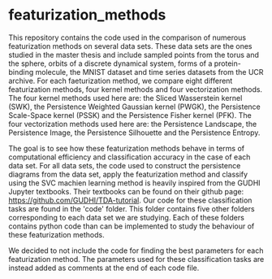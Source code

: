 # featurization_methods

This repository contains the code used in the comparison of numerous featurization methods on several data sets.
These data sets are the ones studied in the master thesis and include sampled points from the torus and the sphere, orbits of a discrete dynamical system, forms of a protein-binding molecule, the MNIST dataset and time series datasets from the UCR archive.
For each faeturization method, we compare eight different featurization methods, four kernel methods and four vectorization methods.
The four kernel methods used here are: the Sliced Wasserstein kernel (SWK), the Persistence Weighted Gaussian kernel (PWGK), the Persistence Scale-Space kernel (PSSK) and the Persistence Fisher kernel (PFK).
The four vectorization methods used here are: the Persistence Landscape, the Persistence Image, the Persistence Silhouette and the Persistence Entropy.

The goal is to see how these featurization methods behave in terms of computational efficiency and classification accuracy in the case of each data set.
For all data sets, the code used to construct the persistence diagrams from the data set, apply the featurization method and classify using the SVC machien learning method is heavily inspired from the GUDHI Jupyter textbooks.
Their textbooks can be found on their github page: https://github.com/GUDHI/TDA-tutorial.
Our code for these classification tasks are found in the 'code' folder.
This folder contains five other folders corresponding to each data set we are studying.
Each of these folders contains python code than can be implemented to study the behaviour of these featurization methods.

We decided to not include the code for finding the best parameters for each featurization method.
The parameters used for these classification tasks are instead added as comments at the end of each code file.
